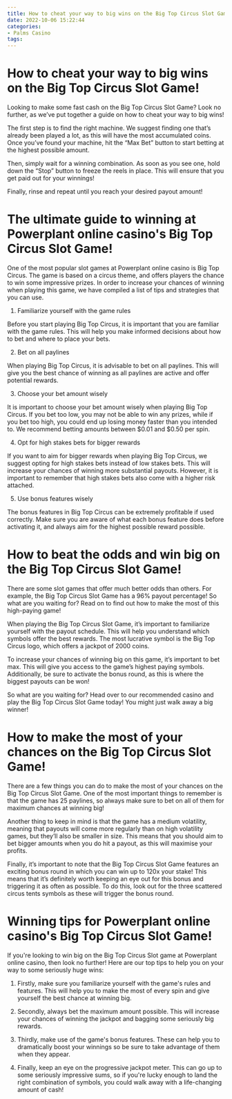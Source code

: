 ```yaml
---
title: How to cheat your way to big wins on the Big Top Circus Slot Game!
date: 2022-10-06 15:22:44
categories:
- Palms Casino
tags:
---
```



#  How to cheat your way to big wins on the Big Top Circus Slot Game!

Looking to make some fast cash on the Big Top Circus Slot Game? Look no further, as we’ve put together a guide on how to cheat your way to big wins!

The first step is to find the right machine. We suggest finding one that’s already been played a lot, as this will have the most accumulated coins. Once you’ve found your machine, hit the “Max Bet” button to start betting at the highest possible amount.

Then, simply wait for a winning combination. As soon as you see one, hold down the “Stop” button to freeze the reels in place. This will ensure that you get paid out for your winnings!

Finally, rinse and repeat until you reach your desired payout amount!

#  The ultimate guide to winning at Powerplant online casino's Big Top Circus Slot Game!

One of the most popular slot games at Powerplant online casino is Big Top Circus. The game is based on a circus theme, and offers players the chance to win some impressive prizes. In order to increase your chances of winning when playing this game, we have compiled a list of tips and strategies that you can use.

1. Familiarize yourself with the game rules

Before you start playing Big Top Circus, it is important that you are familiar with the game rules. This will help you make informed decisions about how to bet and where to place your bets.

2. Bet on all paylines

When playing Big Top Circus, it is advisable to bet on all paylines. This will give you the best chance of winning as all paylines are active and offer potential rewards.

3. Choose your bet amount wisely

It is important to choose your bet amount wisely when playing Big Top Circus. If you bet too low, you may not be able to win any prizes, while if you bet too high, you could end up losing money faster than you intended to. We recommend betting amounts between $0.01 and $0.50 per spin.

4. Opt for high stakes bets for bigger rewards

If you want to aim for bigger rewards when playing Big Top Circus, we suggest opting for high stakes bets instead of low stakes bets. This will increase your chances of winning more substantial payouts. However, it is important to remember that high stakes bets also come with a higher risk attached.

5. Use bonus features wisely

The bonus features in Big Top Circus can be extremely profitable if used correctly. Make sure you are aware of what each bonus feature does before activating it, and always aim for the highest possible reward possible.

#  How to beat the odds and win big on the Big Top Circus Slot Game!

There are some slot games that offer much better odds than others. For example, the Big Top Circus Slot Game has a 96% payout percentage! So what are you waiting for? Read on to find out how to make the most of this high-paying game!

When playing the Big Top Circus Slot Game, it’s important to familiarize yourself with the payout schedule. This will help you understand which symbols offer the best rewards. The most lucrative symbol is the Big Top Circus logo, which offers a jackpot of 2000 coins.

To increase your chances of winning big on this game, it’s important to bet max. This will give you access to the game’s highest paying symbols. Additionally, be sure to activate the bonus round, as this is where the biggest payouts can be won!

So what are you waiting for? Head over to our recommended casino and play the Big Top Circus Slot Game today! You might just walk away a big winner!

#  How to make the most of your chances on the Big Top Circus Slot Game!

There are a few things you can do to make the most of your chances on the Big Top Circus Slot Game. One of the most important things to remember is that the game has 25 paylines, so always make sure to bet on all of them for maximum chances at winning big!

Another thing to keep in mind is that the game has a medium volatility, meaning that payouts will come more regularly than on high volatility games, but they’ll also be smaller in size. This means that you should aim to bet bigger amounts when you do hit a payout, as this will maximise your profits.

Finally, it’s important to note that the Big Top Circus Slot Game features an exciting bonus round in which you can win up to 120x your stake! This means that it’s definitely worth keeping an eye out for this bonus and triggering it as often as possible. To do this, look out for the three scattered circus tents symbols as these will trigger the bonus round.

#  Winning tips for Powerplant online casino's Big Top Circus Slot Game!

If you're looking to win big on the Big Top Circus Slot game at Powerplant online casino, then look no further! Here are our top tips to help you on your way to some seriously huge wins:

1. Firstly, make sure you familiarize yourself with the game's rules and features. This will help you to make the most of every spin and give yourself the best chance at winning big.

2. Secondly, always bet the maximum amount possible. This will increase your chances of winning the jackpot and bagging some seriously big rewards.

3. Thirdly, make use of the game's bonus features. These can help you to dramatically boost your winnings so be sure to take advantage of them when they appear.

4. Finally, keep an eye on the progressive jackpot meter. This can go up to some seriously impressive sums, so if you're lucky enough to land the right combination of symbols, you could walk away with a life-changing amount of cash!